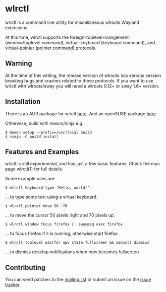 # wlrctl

wlrctl is a command line utility for miscellaneous wlroots Wayland extensions.

At this time, wlrctl supports the foreign-toplevel-mangement (window/toplevel command),
virtual-keyboard (keyboard command), and virtual-pointer (pointer command) protocols.

## Warning

At the time of this writing, the release version of wlroots has serious session breaking
bugs and crashes related to these protocols. If you want to use wlrctl with wlroots/sway
you will need a wlroots 0.12+ or sway 1.6+ version.

## Installation

There is an AUR package for wlrctl [here][aur-wlrctl].
And an openSUSE package [here][os-wlrctl].

Otherwise, build with meson/ninja e.g.

    $ meson setup --prefix=/usr/local build
	$ ninja -C build install

## Features and Examples

wlrctl is still experimental, and has just a few basic features.
Check the man page wlrctl(1) for full details.

Some example uses are:

    $ wlrctl keyboard type 'Hello, world!'

... to type some text using a virtual keyboard.

    $ wlrctl pointer move 50 -70

... to move the cursor 50 pixels right and 70 pixels up.

    $ wlrctl window focus firefox || swaymsg exec firefox

... to focus firefox if it is running, otherwise start firefox.

    $ wlrctl toplevel waitfor mpv state:fullscreen && makoctl dismiss

... to dismiss desktop notifications when mpv becomes fullscreen


## Contributing

You can send patches to the [mailing list][list-wlrctl] or submit an issue on the
[issue tracker][todo-wlrctl].

[aur-wlrctl]: https://aur.archlinux.org/packages/wlrctl
[os-wlrctl]: https://build.opensuse.org/package/show/X11:Wayland/wlrctl
[todo-wlrctl]: https://todo.sr.ht/~brocellous/wlrctl
[list-wlrctl]: https://lists.sr.ht/~brocellous/public-inbox
